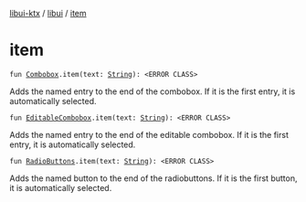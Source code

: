 [libui-ktx](../index.md) / [libui](index.md) / [item](./item.md)

# item

`fun `[`Combobox`](-combobox/index.md)`.item(text: `[`String`](https://kotlinlang.org/api/latest/jvm/stdlib/kotlin/-string/index.html)`): <ERROR CLASS>`

Adds the named entry to the end of the combobox.
If it is the first entry, it is automatically selected.

`fun `[`EditableCombobox`](-editable-combobox/index.md)`.item(text: `[`String`](https://kotlinlang.org/api/latest/jvm/stdlib/kotlin/-string/index.html)`): <ERROR CLASS>`

Adds the named entry to the end of the editable combobox.
If it is the first entry, it is automatically selected.

`fun `[`RadioButtons`](-radio-buttons/index.md)`.item(text: `[`String`](https://kotlinlang.org/api/latest/jvm/stdlib/kotlin/-string/index.html)`): <ERROR CLASS>`

Adds the named button to the end of the radiobuttons.
If it is the first button, it is automatically selected.

